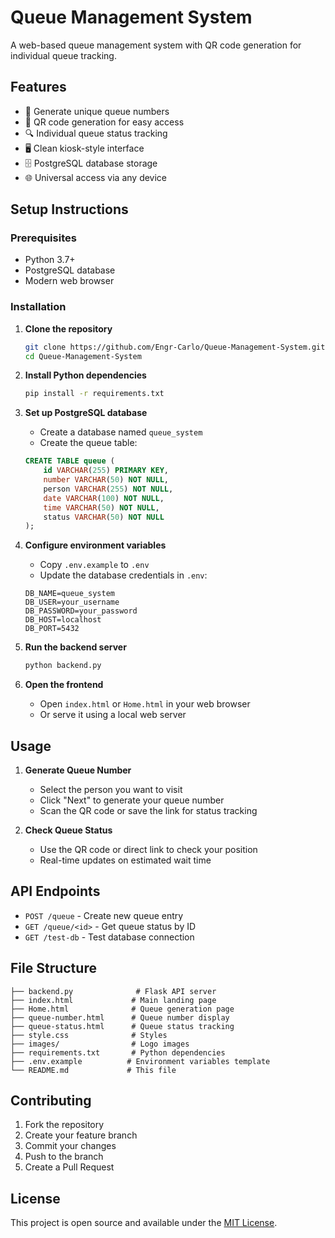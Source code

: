 # Queue Management System

A web-based queue management system with QR code generation for individual queue tracking.

## Features

- 🎫 Generate unique queue numbers
- 📱 QR code generation for easy access
- 🔍 Individual queue status tracking
- 🖥️ Clean kiosk-style interface
- 🗄️ PostgreSQL database storage
- 🌐 Universal access via any device

## Setup Instructions

### Prerequisites

- Python 3.7+
- PostgreSQL database
- Modern web browser

### Installation

1. **Clone the repository**
   ```bash
   git clone https://github.com/Engr-Carlo/Queue-Management-System.git
   cd Queue-Management-System
   ```

2. **Install Python dependencies**
   ```bash
   pip install -r requirements.txt
   ```

3. **Set up PostgreSQL database**
   - Create a database named `queue_system`
   - Create the queue table:
   ```sql
   CREATE TABLE queue (
       id VARCHAR(255) PRIMARY KEY,
       number VARCHAR(50) NOT NULL,
       person VARCHAR(255) NOT NULL,
       date VARCHAR(100) NOT NULL,
       time VARCHAR(50) NOT NULL,
       status VARCHAR(50) NOT NULL
   );
   ```

4. **Configure environment variables**
   - Copy `.env.example` to `.env`
   - Update the database credentials in `.env`:
   ```
   DB_NAME=queue_system
   DB_USER=your_username
   DB_PASSWORD=your_password
   DB_HOST=localhost
   DB_PORT=5432
   ```

5. **Run the backend server**
   ```bash
   python backend.py
   ```

6. **Open the frontend**
   - Open `index.html` or `Home.html` in your web browser
   - Or serve it using a local web server

## Usage

1. **Generate Queue Number**
   - Select the person you want to visit
   - Click "Next" to generate your queue number
   - Scan the QR code or save the link for status tracking

2. **Check Queue Status**
   - Use the QR code or direct link to check your position
   - Real-time updates on estimated wait time

## API Endpoints

- `POST /queue` - Create new queue entry
- `GET /queue/<id>` - Get queue status by ID
- `GET /test-db` - Test database connection

## File Structure

```
├── backend.py              # Flask API server
├── index.html             # Main landing page
├── Home.html              # Queue generation page
├── queue-number.html      # Queue number display
├── queue-status.html      # Queue status tracking
├── style.css              # Styles
├── images/                # Logo images
├── requirements.txt       # Python dependencies
├── .env.example          # Environment variables template
└── README.md             # This file
```

## Contributing

1. Fork the repository
2. Create your feature branch
3. Commit your changes
4. Push to the branch
5. Create a Pull Request

## License

This project is open source and available under the [MIT License](LICENSE).
